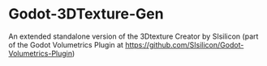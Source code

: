 # Godot-3DTexture-Gen
An extended standalone version of the 3Dtexture Creator by SIsilicon (part of the Godot Volumetrics Plugin at https://github.com/SIsilicon/Godot-Volumetrics-Plugin)
